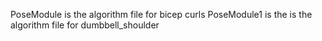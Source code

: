 PoseModule is the algorithm file for bicep curls
PoseModule1 is the is the algorithm file for dumbbell_shoulder